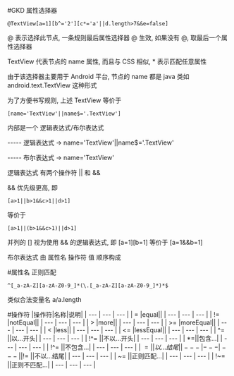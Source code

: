 #GKD 属性选择器

```text
@TextView[a=1][b^='2'][c*='a'||d.length>7&&e=false]
```
@ 表示选择此节点, 一条规则最后属性选择器 @ 生效, 如果没有 @, 取最后一个属性选择器

TextView 代表节点的 name 属性, 而且与 CSS 相似, * 表示匹配任意属性

由于该选择器主要用于 Android 平台, 节点的 name 都是 java 类如 android.text.TextView 这种形式

为了方便书写规则, 上述 TextView 等价于 
```text
[name='TextView'||name$='.TextView']
```
内部是一个 逻辑表达式/布尔表达式

----- 逻辑表达式 -> name='TextView'||name$='.TextView'

----- 布尔表达式 -> name='TextView'

逻辑表达式 有两个操作符 || 和 &&

&& 优先级更高, 即
```text
[a>1||b>1&&c>1||d>1] 
```
等价于
```text
[a>1||(b>1&&c>1)||d>1]
```

并列的 [] 视为使用 && 的逻辑表达式, 即 [a=1][b=1] 等价于 [a=1&&b=1]

布尔表达式 由 属性名 操作符 值 顺序构成

#属性名
正则匹配
```text
^[_a-zA-Z][a-zA-Z0-9_]*(\.[_a-zA-Z][a-zA-Z0-9_]*)*$ 
```
类似合法变量名 a/a.length

#操作符
|操作符|名称|说明|
| --- | --- | --- |
| = |equal||
| --- | --- | --- |
| != |notEqual||
| --- | --- | --- |
| > |more||
| --- | --- | --- |
| >= |moreEqual||
| --- | --- | --- |
| < |less||
| --- | --- | --- |
| <= |lessEqual||
| --- | --- | --- |
| ^= ||以...开头|
| --- | --- | --- |
| !^= ||不以...开头|
| --- | --- | --- |
| *=||包含...|
| --- | --- | --- |
| !^= ||不包含...|
| --- | --- | --- |
| $=||以...结尾|
| --- | --- | --- |
| !$= ||不以...结尾|
| --- | --- | --- |
| ~= ||正则匹配...|
| --- | --- | --- |
| !~= ||正则不匹配...|
| --- | --- | --- |







